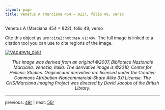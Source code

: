 ```yaml
---
layout: page
title: Venetus A (Marciana 454 = 822), folio 49, verso
---
```


Venetus A (Marciana 454 = 822), folio 49, verso

Cite this object as `urn:cite2:hmt:msA.v1:49v`.  The full image is linked to a citation tool you can use to cite regions of the image.

[![VA049VN_0551](http://www.homermultitext.org/iipsrv?IIIF=/project/homer/pyramidal/deepzoom/hmt/vaimg/2017a/VA049VN_0551.tif/full/800,/0/default.jpg)](http://www.homermultitext.org/ict2/?urn=urn:cite2:hmt:vaimg.2017a:VA049VN_0551) 

<p style="text-align: center; font-style: italic;">This image was derived from an original ©2007, Biblioteca Nazionale Marciana, Venezia, Italia. The derivative image is ©2010, Center for Hellenic Studies. Original and derivative are licensed under the Creative Commons Attribution-Noncommercial-Share Alike 3.0 License. The CHS/Marciana Imaging Project was directed by David Jacobs of the British Library.</p>

---

previous: [49r](../49r/) | next: [50r](../50r/)